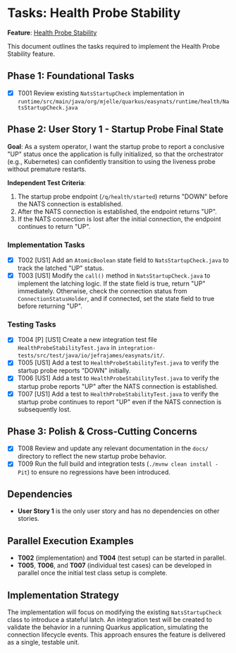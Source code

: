 # Tasks: Health Probe Stability

**Feature**: [Health Probe Stability](https/github.com/mjell/quarkus-easy-nats/issues/13)

This document outlines the tasks required to implement the Health Probe Stability feature.

## Phase 1: Foundational Tasks

- [X] T001 Review existing `NatsStartupCheck` implementation in `runtime/src/main/java/org/mjelle/quarkus/easynats/runtime/health/NatsStartupCheck.java`

## Phase 2: User Story 1 - Startup Probe Final State

**Goal**: As a system operator, I want the startup probe to report a conclusive "UP" status once the application is fully initialized, so that the orchestrator (e.g., Kubernetes) can confidently transition to using the liveness probe without premature restarts.

**Independent Test Criteria**:
1. The startup probe endpoint (`/q/health/started`) returns "DOWN" before the NATS connection is established.
2. After the NATS connection is established, the endpoint returns "UP".
3. If the NATS connection is lost after the initial connection, the endpoint continues to return "UP".

### Implementation Tasks

- [X] T002 [US1] Add an `AtomicBoolean` state field to `NatsStartupCheck.java` to track the latched "UP" status.
- [X] T003 [US1] Modify the `call()` method in `NatsStartupCheck.java` to implement the latching logic. If the state field is true, return "UP" immediately. Otherwise, check the connection status from `ConnectionStatusHolder`, and if connected, set the state field to true before returning "UP".

### Testing Tasks

- [X] T004 [P] [US1] Create a new integration test file `HealthProbeStabilityTest.java` in `integration-tests/src/test/java/io/jefrajames/easynats/it/`.
- [X] T005 [US1] Add a test to `HealthProbeStabilityTest.java` to verify the startup probe reports "DOWN" initially.
- [X] T006 [US1] Add a test to `HealthProbeStabilityTest.java` to verify the startup probe reports "UP" after the NATS connection is established.
- [X] T007 [US1] Add a test to `HealthProbeStabilityTest.java` to verify the startup probe continues to report "UP" even if the NATS connection is subsequently lost.

## Phase 3: Polish & Cross-Cutting Concerns

- [X] T008 Review and update any relevant documentation in the `docs/` directory to reflect the new startup probe behavior.
- [X] T009 Run the full build and integration tests (`./mvnw clean install -Pit`) to ensure no regressions have been introduced.

## Dependencies

- **User Story 1** is the only user story and has no dependencies on other stories.

## Parallel Execution Examples

- **T002** (implementation) and **T004** (test setup) can be started in parallel.
- **T005**, **T006**, and **T007** (individual test cases) can be developed in parallel once the initial test class setup is complete.

## Implementation Strategy

The implementation will focus on modifying the existing `NatsStartupCheck` class to introduce a stateful latch. An integration test will be created to validate the behavior in a running Quarkus application, simulating the connection lifecycle events. This approach ensures the feature is delivered as a single, testable unit.
